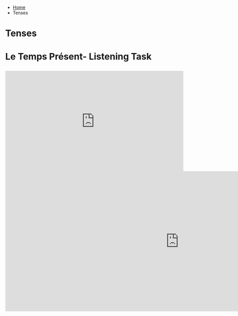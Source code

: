 <ul class="breadcrumb">
  <li><a href="index.html">Home</a></li>
  <li>Tenses</li> 
  </ul>

<h1>Tenses<h1>
<p> Le Temps Présent- Listening Task <p>
  
  <iframe width="560" height="315" src="https://www.youtube.com/embed/SkaYeMdcguE" frameborder="0" gesture="media" allow="encrypted-media" allowfullscreen></iframe>

<iframe src="https://h5p.org/h5p/embed/154513" width="1090" height="440" frameborder="0" allowfullscreen="allowfullscreen"></iframe><script src="https://h5p.org/sites/all/modules/h5p/library/js/h5p-resizer.js" charset="UTF-8"></script>
